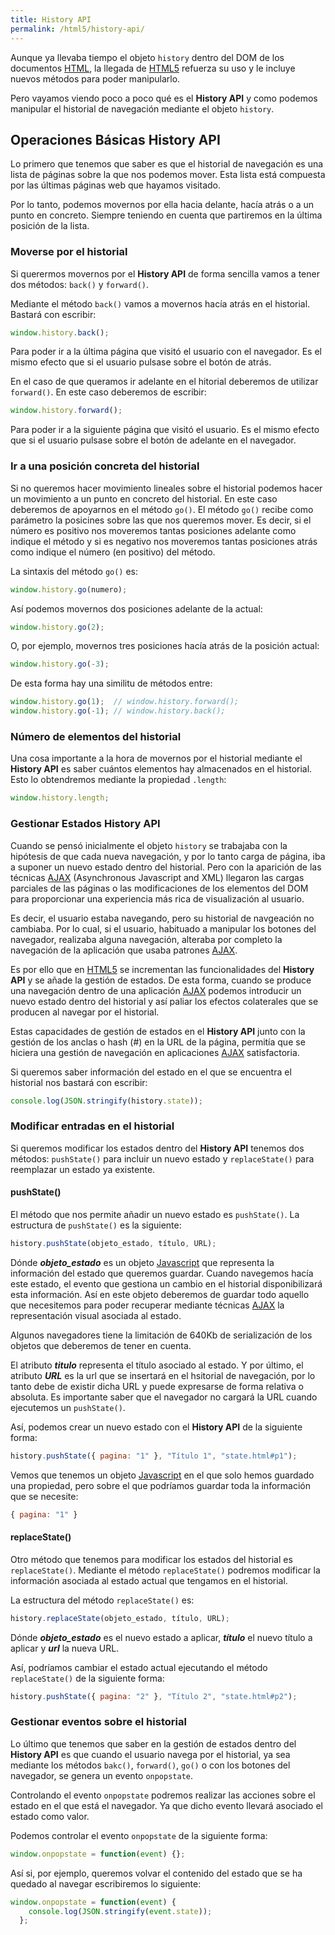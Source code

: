 ```yaml
---
title: History API
permalink: /html5/history-api/
---
```


Aunque ya llevaba tiempo el objeto `history` dentro del DOM de los documentos [HTML][HTML], la llegada de [HTML5][HTML5] refuerza su uso y le incluye nuevos métodos para poder manipularlo.

Pero vayamos viendo poco a poco qué es el **History API** y como podemos manipular el historial de navegación mediante el objeto `history`.

## Operaciones Básicas History API

Lo primero que tenemos que saber es que el historial de navegación es una lista de páginas sobre la que nos podemos mover. Esta lista está compuesta por las últimas páginas web que hayamos visitado.

Por lo tanto, podemos movernos por ella hacia delante, hacía atrás o a un punto en concreto. Siempre teniendo en cuenta que partiremos en la última posición de la lista.

### Moverse por el historial
Si querermos movernos por el **History API** de forma sencilla vamos a tener dos métodos: `back()` y `forward()`.

Mediante el método `back()` vamos a movernos hacía atrás en el historial. Bastará con escribir:

~~~javascript
window.history.back();
~~~

Para poder ir a la última página que visitó el usuario con el navegador. Es el mismo efecto que si el usuario pulsase sobre el botón de atrás.

En el caso de que queramos ir adelante en el hitorial deberemos de utilizar `forward()`. En este caso deberemos de escribir:

~~~javascript
window.history.forward();
~~~

Para poder ir a la siguiente página que visitó el usuario. Es el mismo efecto que si el usuario pulsase sobre el botón de adelante en el navegador.

### Ir a una posición concreta del historial
Si no queremos hacer movimiento lineales sobre el historial podemos hacer un movimiento a un punto en concreto del historial. En este caso deberemos de apoyarnos en el método `go()`. El método `go()` recibe como parámetro la posicines sobre las que nos queremos mover. Es decir, si el número es positivo nos moveremos tantas posiciones adelante como indique el método y si es negativo nos moveremos tantas posiciones atrás como indique el número (en positivo) del método.

La sintaxis del método `go()` es:

~~~javascript
window.history.go(numero);
~~~

Así podemos movernos dos posiciones adelante de la actual:

~~~javascript
window.history.go(2);
~~~

O, por ejemplo, movernos tres posiciones hacía atrás de la posición actual:

~~~javascript
window.history.go(-3);
~~~

De esta forma hay una similitu de métodos entre:

~~~javascript
window.history.go(1);  // window.history.forward();
window.history.go(-1); // window.history.back();
~~~

### Número de elementos del historial
Una cosa importante a la hora de movernos por el historial mediante el **History API** es saber cuántos elementos hay almacenados en el historial. Esto lo obtendremos mediante la propiedad  `.length`:

~~~javascript
window.history.length;
~~~

### Gestionar Estados History API
Cuando se pensó inicialmente el objeto `history` se trabajaba con la hipótesis de que cada nueva navegación, y por lo tanto carga de página, iba a suponer un nuevo estado dentro del historial. Pero con la aparición de las técnicas [AJAX][AJAX] (Asynchronous Javascript and XML) llegaron las cargas parciales de las páginas o las modificaciones de los elementos del DOM para proporcionar una experiencia más rica de visualización al usuario.

Es decir, el usuario estaba navegando, pero su historial de navgeación no cambiaba. Por lo cual, si el usuario, habituado a manipular los botones del navegador, realizaba alguna navegación, alteraba por completo la navegación de la aplicación que usaba patrones [AJAX][AJAX].

Es por ello que en [HTML5][HTML5] se incrementan las funcionalidades del **History API** y se añade la gestión de estados. De esta forma, cuando se produce una navegación dentro de una aplicación [AJAX][AJAX] podemos introducir un nuevo estado dentro del historial y así paliar los efectos colaterales que se producen al navegar por el historial.

Estas capacidades de gestión de estados en el **History API** junto con la gestión de los anclas o hash (#) en la URL de la página, permitía que se hiciera una gestión de navegación en aplicaciones [AJAX][AJAX] satisfactoria.

Si queremos saber información del estado en el que se encuentra el historial nos bastará con escribir:

~~~javascript
console.log(JSON.stringify(history.state));
~~~

### Modificar entradas en el historial
Si queremos modificar los estados dentro del **History API** tenemos dos métodos: `pushState()` para incluir un nuevo estado y `replaceState()` para reemplazar un estado ya existente.

#### pushState()
El método que nos permite añadir un nuevo estado es `pushState()`. La estructura de `pushState()` es la siguiente:

~~~javascript
history.pushState(objeto_estado, título, URL);
~~~

Dónde ***objeto_estado*** es un objeto [Javascript][Javascript] que representa la información del estado que queremos guardar. Cuando navegemos hacía este estado, el evento que gestiona un cambio en el historial disponibilizará esta información. Así en este objeto deberemos de guardar todo aquello que necesitemos para poder recuperar mediante técnicas [AJAX][AJAX] la representación visual asociada al estado.

Algunos navegadores tiene la limitación de 640Kb de serialización de los objetos que deberemos de tener en cuenta.

El atributo ***titulo*** representa el título asociado al estado. Y por último, el atributo ***URL*** es la url que se insertará en el hsitorial de navegación, por lo tanto debe de existir dicha URL y puede expresarse de forma relativa o absoluta. Es importante saber que el navegador no cargará la URL cuando ejecutemos un `pushState()`.

Así, podemos crear un nuevo estado con el **History API** de la siguiente forma:

~~~javascript
history.pushState({ pagina: "1" }, "Título 1", "state.html#p1");
~~~

Vemos que tenemos un objeto [Javascript][Javascript] en el que solo hemos guardado una propiedad, pero sobre el que podríamos guardar toda la información que se necesite:

~~~javascript
{ pagina: "1" }
~~~

#### replaceState()
Otro método que tenemos para modificar los estados del historial es `replaceState()`. Mediante el método `replaceState()` podremos modificar la información asociada al estado actual que tengamos en el historial.

La estructura del método `replaceState()` es:

~~~javascript
history.replaceState(objeto_estado, título, URL);
~~~

Dónde ***objeto_estado*** es el nuevo estado a aplicar, ***título*** el nuevo título a aplicar y ***url*** la nueva URL.

Así, podríamos cambiar el estado actual ejecutando el método `replaceState()` de la siguiente forma:

~~~javascript
history.pushState({ pagina: "2" }, "Título 2", "state.html#p2");
~~~

### Gestionar eventos sobre el historial
Lo último que tenemos que saber en la gestión de estados dentro del **History API** es que cuando el usuario navega por el historial, ya sea mediante los métodos `bakc()`, `forward()`, `go()` o con los botones del navegador, se genera un evento `onpopstate`.

Controlando el evento `onpopstate` podremos realizar las acciones sobre el estado en el que está el navegador. Ya que dicho evento llevará asociado el estado como valor.

Podemos controlar el evento `onpopstate` de la siguiente forma:

~~~javascript
window.onpopstate = function(event) {};
~~~

Así si, por ejemplo, queremos volvar el contenido del estado que se ha quedado al navegar escribiremos lo siguiente:

~~~javascript
window.onpopstate = function(event) {
    console.log(JSON.stringify(event.state));
  };
~~~


[HTML]: http://www.manualweb.net/html/
[HTML5]: http://www.manualweb.net/html5/
[AJAX]: http://www.manualweb.net/ajax/
[Javascript]: http://www.manualweb.net/javascript/
